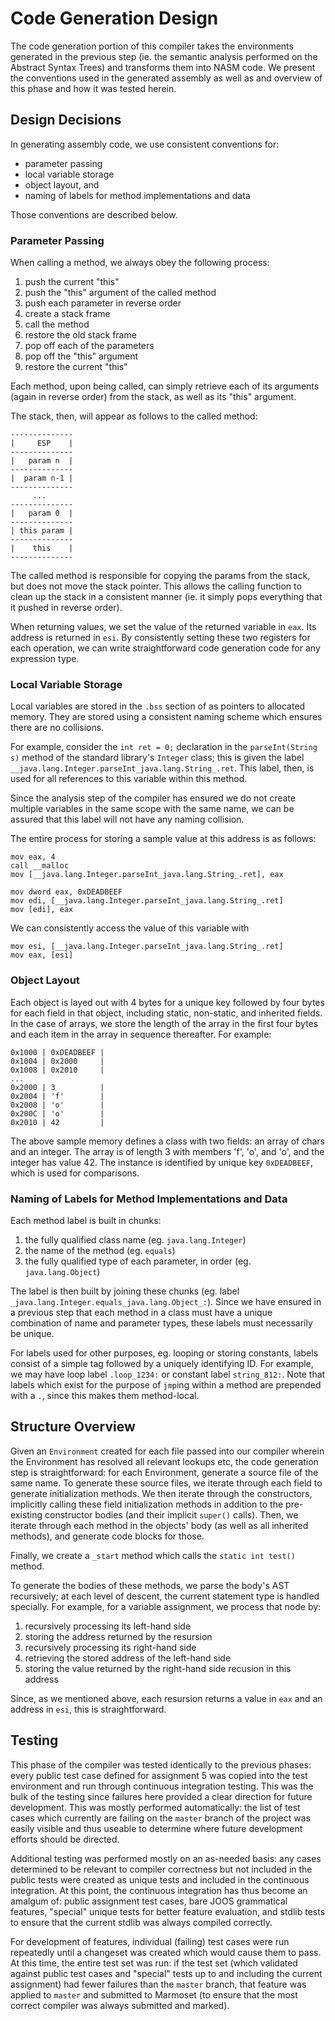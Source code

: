 # Code Generation Design

The code generation portion of this compiler takes the environments generated in the previous step (ie. the semantic analysis performed on the Abstract Syntax Trees) and transforms them into NASM code. We present the conventions used in the generated assembly as well as and overview of this phase and how it was tested herein.

## Design Decisions

In generating assembly code, we use consistent conventions for:

- parameter passing
- local variable storage
- object layout, and
- naming of labels for method implementations and data

Those conventions are described below.

### Parameter Passing

When calling a method, we always obey the following process:

1. push the current "this"
1. push the "this" argument of the called method
1. push each parameter in reverse order
1. create a stack frame
1. call the method
1. restore the old stack frame
1. pop off each of the parameters
1. pop off the "this" argument
1. restore the current "this"

Each method, upon being called, can simply retrieve each of its arguments (again in reverse order) from the stack, as well as its "this" argument.

The stack, then, will appear as follows to the called method:

```
--------------
|     ESP    |
--------------
|   param n  |
--------------
|  param n-1 |
--------------
     ...
--------------
|   param 0  |
--------------
| this param |
--------------
|    this    |
--------------
```

The called method is responsible for copying the params from the stack, but does not move the stack pointer. This allows the calling function to clean up the stack in a consistent manner (ie. it simply pops everything that it pushed in reverse order).

When returning values, we set the value of the returned variable in `eax`. Its address is returned in `esi`. By consistently setting these two registers for each operation, we can write straightforward code generation code for any expression type.

### Local Variable Storage
Local variables are stored in the `.bss` section of as pointers to allocated memory. They are stored using a consistent naming scheme which ensures there are no collisions.

For example, consider the `int ret = 0;` declaration in the `parseInt(String s)` method of the standard library's `Integer` class; this is given the label `__java.lang.Integer.parseInt_java.lang.String_.ret`. This label, then, is used for all references to this variable within this method.

Since the analysis step of the compiler has ensured we do not create multiple variables in the same scope with the same name, we can be assured that this label will not have any naming collision.

The entire process for storing a sample value at this address is as follows:

```
mov eax, 4
call __malloc
mov [__java.lang.Integer.parseInt_java.lang.String_.ret], eax

mov dword eax, 0xDEADBEEF
mov edi, [__java.lang.Integer.parseInt_java.lang.String_.ret]
mov [edi], eax
```

We can consistently access the value of this variable with

```
mov esi, [__java.lang.Integer.parseInt_java.lang.String_.ret]
mov eax, [esi]
```

### Object Layout
Each object is layed out with 4 bytes for a unique key followed by four bytes for each field in that object, including static, non-static, and inherited fields. In the case of arrays, we store the length of the array in the first four bytes and each item in the array in sequence thereafter. For example:

```
0x1000 | 0xDEADBEEF |
0x1004 | 0x2000     |
0x1008 | 0x2010     |
...
0x2000 | 3          |
0x2004 | 'f'        |
0x2008 | 'o'        |
0x200C | 'o'        |
0x2010 | 42         |
```

The above sample memory defines a class with two fields: an array of chars and an integer. The array is of length 3 with members 'f', 'o', and 'o', and the integer has value 42. The instance is identified by unique key `0xDEADBEEF`, which is used for comparisons.

### Naming of Labels for Method Implementations and Data

Each method label is built in chunks:

1. the fully qualified class name (eg. `java.lang.Integer`)
1. the name of the method (eg. `equals`)
1. the fully qualified type of each parameter, in order (eg. `java.lang.Object`)

The label is then built by joining these chunks (eg. label `_java.lang.Integer.equals_java.lang.Object_:`). Since we have ensured in a previous step that each method in a class must have a unique combination of name and parameter types, these labels must necessarily be unique.

For labels used for other purposes, eg. looping or storing constants, labels consist of a simple tag followed by a uniquely identifying ID. For example, we may have loop label `.loop_1234:` or constant label `string_812:`. Note that labels which exist for the purpose of `jmp`ing within a method are prepended with a `.`, since this makes them method-local.

## Structure Overview

Given an `Environment` created for each file passed into our compiler wherein the Environment has resolved all relevant lookups etc, the code generation step is straightforward: for each Environment, generate a source file of the same name. To generate these source files, we iterate through each field to generate initialization methods. We then iterate through the constructors, implicitly calling these field initialization methods in addition to the pre-existing constructor bodies (and their implicit `super()` calls). Then, we iterate through each method in the objects' body (as well as all inherited methods), and generate code blocks for those.

Finally, we create a `_start` method which calls the `static int test()` method.

To generate the bodies of these methods, we parse the body's AST recursively; at each level of descent, the current statement type is handled specially. For example, for a variable assignment, we process that node by:

1. recursively processing its left-hand side
1. storing the address returned by the resursion
1. recursively processing its right-hand side
1. retrieving the stored address of the left-hand side
1. storing the value returned by the right-hand side recusion in this address

Since, as we mentioned above, each resursion returns a value in `eax` and an address in `esi`, this is straightforward.

## Testing

This phase of the compiler was tested identically to the previous phases: every public test case defined for assignment 5 was copied into the test environment and run through continuous integration testing. This was the bulk of the testing since failures here provided a clear direction for future development. This was mostly performed automatically: the list of test cases which currently are failing on the `master` branch of the project was easily visible and thus useable to determine where future development efforts should be directed.

Additional testing was performed mostly on an as-needed basis: any cases determined to be relevant to compiler correctness but not included in the public tests were created as unique tests and included in the continuous integration. At this point, the continuous integration has thus become an amalgum of: public assignment test cases, bare JOOS grammatical features, "special" unique tests for better feature evaluation, and stdlib tests to ensure that the current stdlib was always compiled correctly.

For development of features, individual (failing) test cases were run repeatedly until a changeset was created which would cause them to pass. At this time, the entire test set was run: if the test set (which validated against public test cases and "special" tests up to and including the current assignment) had fewer failures than the `master` branch, that feature was applied to `master` and submitted to Marmoset (to ensure that the most correct compiler was always submitted and marked).
